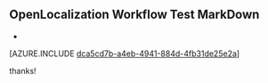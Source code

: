 ## OpenLocalization Workflow Test MarkDown
* 

[AZURE.INCLUDE [dca5cd7b-a4eb-4941-884d-4fb31de25e2a](calleeMd1.md)]

 
thanks!